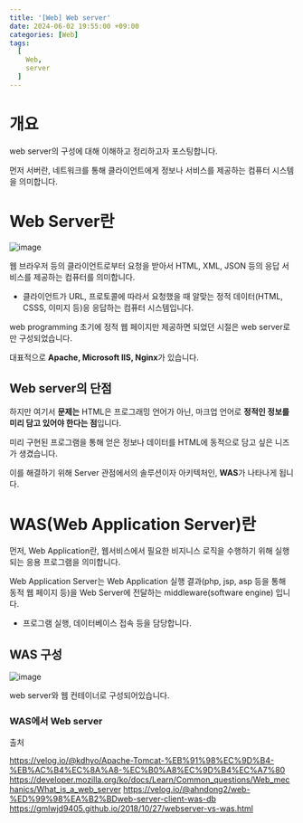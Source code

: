 ```yaml
---
title: '[Web] Web server'
date: 2024-06-02 19:55:00 +09:00
categories: [Web]
tags:
  [
    Web,
    server
  ]
---
```


# 개요

web server의 구성에 대해 이해하고 정리하고자 포스팅합니다.

먼저 서버란, 네트워크를 통해 클라이언트에게 정보나 서비스를 제공하는 컴퓨터 시스템을 의미합니다.

# Web Server란

![image](https://github.com/valor-lee/valor-lee.github.io/assets/109330610/d9c7efe1-dc92-41a0-833a-c39cee7960bb)

웹 브라우저 등의 클라이언트로부터 요청을 받아서 HTML, XML, JSON 등의 응답 서비스를 제공하는 컴퓨터를 의미합니다.

- 클라이언트가 URL, 프로토콜에 따라서 요청했을 때 알맞는 정적 데이터(HTML, CSSS, 이미지 등)응 응답하는 컴퓨터 시스템입니다.


web programming 초기에 정적 웹 페이지만 제공하면 되었던 시절은 web server로만 구성되었습니다.

대표적으로 **Apache, Microsoft IIS, Nginx**가 있습니다.

## Web server의 단점

하지만 여기서 **문제는** HTML은 프로그래밍 언어가 아닌, 마크업 언어로 **정적인 정보를 미리 담고 있어야 한다는 점**입니다.

미리 구현된 프로그램을 통해 얻은 정보나 데이터를 HTML에 동적으로 담고 싶은 니즈가 생겼습니다.

이를 해결하기 위해 Server 관점에서의 솔루션이자 아키텍처인, **WAS**가 나타나게 됩니다. 


#  WAS(Web Application Server)란

먼저, Web Application란, 웹서비스에서 필요한 비지니스 로직을 수행하기 위해 실행되는 응용 프로그램을 의미합니다.

Web Application Server는 Web Application 실행 결과(php, jsp, asp 등을 통해 동적 웹 페이지 등)을 Web Server에 전달하는 middleware(software engine) 입니다.

- 프로그램 실행, 데이터베이스 접속 등을 담당합니다.

##  WAS 구성

![image](https://github.com/valor-lee/valor-lee.github.io/assets/109330610/5e366c38-2dda-4bb8-8ae6-dcd0725682e8)


web server와 웹 컨테이너로 구성되어있습니다.

### WAS에서 Web server




출처

https://velog.io/@kdhyo/Apache-Tomcat-%EB%91%98%EC%9D%B4-%EB%AC%B4%EC%8A%A8-%EC%B0%A8%EC%9D%B4%EC%A7%80
https://developer.mozilla.org/ko/docs/Learn/Common_questions/Web_mechanics/What_is_a_web_server
https://velog.io/@ahndong2/web-%ED%99%98%EA%B2%BDweb-server-client-was-db
https://gmlwjd9405.github.io/2018/10/27/webserver-vs-was.html